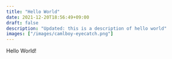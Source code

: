 ```yaml
---
title: "Hello World"
date: 2021-12-20T18:56:49+09:00
draft: false
description: "Updated: this is a description of hello world"
images: ["/images/camlboy-eyecatch.png"]
---
```


Hello World!
